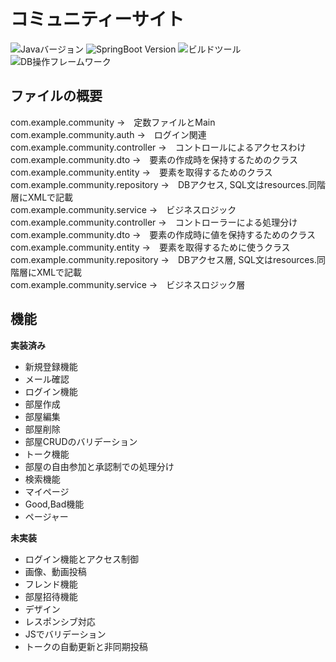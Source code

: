 # コミュニティーサイト

![Javaバージョン](https://img.shields.io/badge/JavaSE-ver.17-grean)
![SpringBoot Version](https://img.shields.io/badge/SpringBoot-ver.2.6.7-grean)
![ビルドツール](https://img.shields.io/badge/build-maven-grean)
![DB操作フレームワーク](https://img.shields.io/badge/DB-MyBatis-grean)


## ファイルの概要
com.example.community →　定数ファイルとMain  
com.example.community.auth →　ログイン関連  
com.example.community.controller →　コントロールによるアクセスわけ  
com.example.community.dto →　要素の作成時を保持するためのクラス  
com.example.community.entity →　要素を取得するためのクラス  
com.example.community.repository →　DBアクセス, SQL文はresources.同階層にXMLで記載  
com.example.community.service →　ビジネスロジック  
com.example.community.controller →　コントローラーによる処理分け  
com.example.community.dto →　要素の作成時に値を保持するためのクラス  
com.example.community.entity →　要素を取得するために使うクラス  
com.example.community.repository →　DBアクセス層, SQL文はresources.同階層にXMLで記載  
com.example.community.service →　ビジネスロジック層  

## 機能

**実装済み** 
* 新規登録機能
* メール確認
* ログイン機能
* 部屋作成
* 部屋編集
* 部屋削除
* 部屋CRUDのバリデーション
* トーク機能
* 部屋の自由参加と承認制での処理分け
* 検索機能
* マイページ
* Good,Bad機能
* ページャー

**未実装** 
* ログイン機能とアクセス制御
* 画像、動画投稿
* フレンド機能
* 部屋招待機能
* デザイン
* レスポンシブ対応
* JSでバリデーション
* トークの自動更新と非同期投稿
